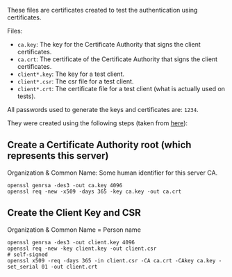 These files are certificates created to test the authentication using certificates.

Files:

* `ca.key`: The key for the Certificate Authority that signs the client certificates.
* `ca.crt`: The certificate of the Certificate Authority that signs the client certificates.
* `client*.key`: The key for a test client.
* `client*.csr`: The csr file for a test client.
* `client*.crt`: The certificate file for a test client (what is actually used on tests).

All passwords used to generate the keys and certificates are: `1234`.

They were created using the following steps (taken from [here](https://gist.github.com/mtigas/952344)):

## Create a Certificate Authority root (which represents this server)

Organization & Common Name: Some human identifier for this server CA.

```
openssl genrsa -des3 -out ca.key 4096
openssl req -new -x509 -days 365 -key ca.key -out ca.crt
```

## Create the Client Key and CSR

Organization & Common Name = Person name

```
openssl genrsa -des3 -out client.key 4096
openssl req -new -key client.key -out client.csr
# self-signed
openssl x509 -req -days 365 -in client.csr -CA ca.crt -CAkey ca.key -set_serial 01 -out client.crt
```

